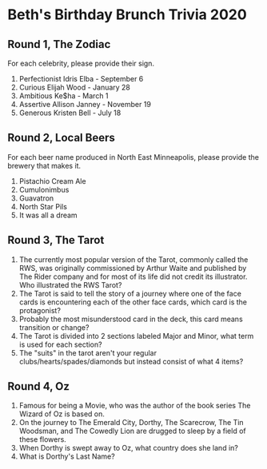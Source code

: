 # Beth's Birthday Brunch Trivia 2020

## Round 1, The Zodiac

For each celebrity, please provide their sign.

1. Perfectionist Idris Elba -  September 6
1. Curious Elijah Wood - January 28
1. Ambitious Ke$ha - March 1
1. Assertive Allison Janney - November 19
1. Generous Kristen Bell -  July 18

## Round 2, Local Beers

For each beer name produced in North East Minneapolis,
please provide the brewery that makes it.

1. Pistachio Cream Ale
1. Cumulonimbus
1. Guavatron
1. North Star Pils
1. It was all a dream

## Round 3, The Tarot

1. The currently most popular version of the Tarot, commonly called the RWS, was originally commissioned by Arthur Waite and published by The Rider company and for most of its life did not credit its illustrator. Who illustrated the RWS Tarot?
1. The Tarot is said to tell the story of a journey where one of the face cards is encountering each of the other face cards, which card is the protagonist?
1. Probably the most misunderstood card in the deck, this card means transition or change?
1. The Tarot is divided into 2 sections labeled Major and Minor, what term is used for each section?
1. The "suits" in the tarot aren't your regular clubs/hearts/spades/diamonds but instead consist of what 4 items?

## Round 4, Oz

1. Famous for being a Movie, who was the author of the book series The Wizard of Oz is based on.
1. On the journey to The Emerald City, Dorthy, The Scarecrow, The Tin Woodsman, and The Cowedly Lion are drugged to sleep by a field of these flowers.
1. When Dorthy is swept away to Oz, what country does she land in?
1. What is Dorthy's Last Name?
<!-- 2. Raised as a boy named Tip by the witch Mombi, who is the one true ruler of the land of Oz -->
